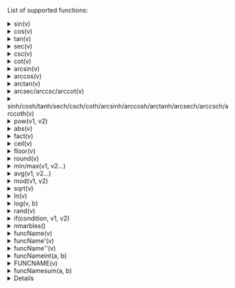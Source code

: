 List of supported functions:

<details>
<summary>sin(v)</summary>


**Definition:**
Value is the sine of v.

**Examples:**
* sin(pi) will be equal to 0
* sin(3pi/2) will be equal to -1
</details>

<details>
<summary>cos(v)</summary>


**Definition:**
Value is the cosine of v.

**Examples:**
* cos(pi) will be equal to -1
* sin(3pi/2) will be equal to 0
</details>

<details>
<summary>tan(v)</summary>


**Definition:**
Value is the tangent of v.

**Examples:**
* tan(pi) will be equal to 0
* tan(3pi/4) will be equal to -1
</details>

<details>
<summary>sec(v)</summary>


**Definition:**
Value is the secant of v.

**Examples:**
* sec(pi) will be equal to -1
* sec(3pi/2) will be undefined
</details>

<details>
<summary>csc(v)</summary>


**Definition:**
Value is the cosecant of v.

**Examples:**
* csc(pi) will be undefined
* csc(3pi/2) will be equal to -1
</details>

<details>
<summary>cot(v)</summary>


**Definition:**
Value is the cotangent of v.

**Examples:**
* cot(pi/2) will be equal to 0
* cot(pi) will be undefined
</details>

<details>
<summary>arcsin(v)</summary>


**Definition:**
Value is the inverse/arc sine of v.

**Examples:**
* arcsin(1) will be equal to pi/2
* arcsin(-1) will be equal to -pi/2
</details>

<details>
<summary>arccos(v)</summary>


**Definition:**
Value is the inverse/arc cosine of v.

**Examples:**
* arccos(1) will be equal to pi
* arccos(0) will be equal to pi/2
</details>

<details>
<summary>arctan(v)</summary>


**Definition:**
Value is the inverse/arc tangent of v.

**Examples:**
* arctan(0) will be equal to 0
* arctan(1) will be equal to pi/4
</details>

<details>
<summary>arcsec/arccsc/arccot(v)</summary>


**Definition:**
Value is the inverse/arc secant/cosecant/cotangent of v.

**Examples:**
* arcsec(1) will be equal to 0
* arccsc(1) will be equal to pi/2
</details>

<details>
<summary>sinh/cosh/tanh/sech/csch/coth/arcsinh/arccosh/arctanh/arcsech/arccsch/arccoth(v)</summary>


**Definition:**
Value is the hyperbolic sine/cosine/tangent/secant/cosecant/cotangent/arcsine/arccosine/arctangent/arcsecant/arccosecant/arccotangent of v.

**Examples:**
* sinh(0) will be equal to 0
* cosh(0) will be equal to 1
</details>

<details>
<summary>pow(v1, v2)</summary>


**Definition:**
Value is v1 raised to the v2th power.

**Examples:**
* pow(2, 4) will be equal to 16
* pow(5, 3) will be equal to 125
</details>

<details>
<summary>abs(v)</summary>


**Definition:**
Value is the absolute value of v.

**Examples:**
* abs(-52) will be equal to 52
* abs(28) will be equal to 28
</details>

<details>
<summary>fact(v)</summary>


**Definition:**
Value is the factorial of v.

**Examples:**
* fact(3) will be equal to 6
* fact(4) will be equal to 24
</details>

<details>
<summary>ceil(v)</summary>


**Definition:**
Value is v, rounded up to the nearest integer.

**Examples:**
* ceil(4.001) will be equal to 5
* ceil(-6.8) will be equal to -6
</details>

<details>
<summary>floor(v)</summary>


**Definition:**
Value is v, rounded down to the nearest integer.

**Examples:**
* floor(4.9999) will be equal to 4
* floor(-7.2) will be equal to -8
</details>

<details>
<summary>round(v)</summary>


**Definition:**
Value is v, rounded to the nearest integer.

**Examples:**
* round(4.5) will be equal to 5
* round(3.1) will be equal to 3
</details>

<details>
<summary>min/max(v1, v2...)</summary>


**Definition:**
Value is the lowest/highest value of the provided values

**Examples:**
* max(3, 5) will be equal to 5
* min(1, -7.2, 3) will be equal to -7.2
</details>

<details>
<summary>avg(v1, v2...)</summary>


**Definition:**
Value is the average of the provided values.

**Examples:**
* avg(1, 2) will be equal to 1.5
* avg(0, 3, 6) will be equal to 3
</details>

<details>
<summary>mod(v1, v2)</summary>


**Definition:**
Value is the modulo operation using v1 and v2. The value is the remainder of v1/v2.

**Examples:**
* mod(1, 2) will be equal to 1
* mod(3, 3) will be equal to 0
</details>

<details>
<summary>sqrt(v)</summary>


**Definition:**
Value is the square root of v.

**Examples:**
* sqrt(4) will be equal to 2
* sqrt(1024) will be equal to 32
</details>

<details>
<summary>ln(v)</summary>


**Definition:**
Value is the natural logarithm of v (logarithm of v base e).

**Examples:**
* ln(e) will be equal to 1
* ln(1) will be equal to 0
</details> 

<details>
<summary>log(v, b)</summary>


**Definition:**
Value is the logarithm of v, base b.

**Examples:**
* log(e, e) will be equal to 1
* log(1, 10) will be equal to 0
</details>

<details>
<summary>rand(v)</summary>


**Definition:**
Value is a random number between 0 and 1 multiplied by v. The random number is determined on graph, so the value will be different each time the marbles are ran. The value of rand does not change while the marbles are being ran.

**Examples:**
* rand(1) will give a random value between 0 and 1.
* rand(pi) will give a random value between 0 and pi.
</details>

<details>
<summary>if(condition, v1, v2)</summary>


**Definition:**
If condition is true, value is v1. Otherwise value is v2

**Examples:**
* ife(0, 1, 1, 2) will be equal to 2
* ife(sin(pi), 0, 1, 2) will be equal to 1
</details>

<details>
<summary>nmarbles()</summary>


**Definition:**
Value is the value of the graph parameter NMarbles.

**Examples:**
* if the parameter NMarbles is 10, nmarbles() will be equal to 10
</details>


<details>
<summary>funcName(v)</summary>


**Definition:**
Value is the value of the function specified evaluated at v. View the name of a function to the right of the equation.

**Examples:**
* If f(x) is sin(x) + x, then f(2x) will be equal to sin(2x)+2x.
* If b(x) is sqrt(x)+5, then b(16) will be equal to 9.
</details>

<details>
<summary>funcName'(v)</summary>


**Definition:**
Value is the derivative of the function specified at v. View the name of a function to the left of the equation.

**Examples:**
* If f(x) is x^2 + 1, then f'(x) will be equal to 2x.
* If b(x) is sqrt(x)+5, then b'(16) will be equal to 1/8.
</details>

<details>
<summary>funcName''(v)</summary>


**Definition:**
Value is the second derivative of the function specified at v. View the name of a function to the left of the equation.

**Examples:**
* If f(x) is x^3 + 1, then f''(x) will be equal to 6x.
* If b(x) is x^4, then b''(4) will be equal to 192.
</details>

<details>
<summary>funcNameint(a, b)</summary>


**Definition:**
Value is the integral of the function specified from a to b. View the name of a function to the left of the equation.

**Examples:**
* If f(x) is 2x, then fi(0, 1) will be equal to 1.
* If b(x) is x^2, then bi(1, 2) will be equal to 7/3.
</details>

<details>
<summary>FUNCNAME(v)</summary>


**Definition:**
Value is the antiderivative of the function specified at v. View the name of a function to the left of the equation.

**Examples:**
* If f(x) is x^2 + 1, then F(x) will be equal to ((x^3)/3)+x.
* If b(x) is x, then B(1) will be equal to 1/2.
</details>

<details>
<summary>funcNamesum(a, b)</summary>


**Definition:**
Value is the sum of the function from n=a to b.

**Examples:**
* If f(x) is 3, then fsum(1, 5) will be equal to 15.    
* If b(x) is x, then bsum(3, 6) will be equal to 18.
</details>

<details>

<details>
<summary>funcNamepsum(a, b)</summary>


**Definition:**
Value is the product sum of the function from n=a to b.

**Examples:**
* If f(x) is x, then fpsum(1, 6) will be equal to 720. 
* If b(x) is 1/x, then bpsum(1, 3) will be equal to 1/6.
</details>

<details>
<summary>funcNameh(v)</summary>


**Definition:**
Value is the amount of times the specified function has been hit, multiplied by v.

**Examples:**
* If f(x) has been hit three times, then fh(1) will be equal to 3.
* If b(x) has been hit two times, then bh(x) will be equal to 2x.
</details>